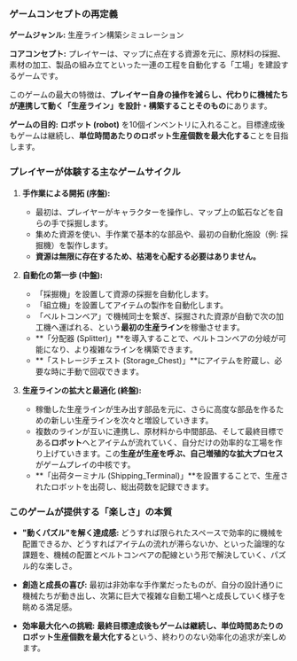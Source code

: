 ### **ゲームコンセプトの再定義**

**ゲームジャンル:**
生産ライン構築シミュレーション

**コアコンセプト:**
プレイヤーは、マップに点在する資源を元に、原材料の採掘、素材の加工、製品の組み立てといった一連の工程を自動化する「工場」を建設するゲームです。

このゲームの最大の特徴は、**プレイヤー自身の操作を減らし、代わりに機械たちが連携して動く「生産ライン」を設計・構築することそのもの**にあります。

**ゲームの目的:**
**ロボット (robot)** を10個インベントリに入れること。目標達成後もゲームは継続し、**単位時間あたりのロボット生産個数を最大化する**ことを目指します。

### **プレイヤーが体験する主なゲームサイクル**

1.  **手作業による開拓 (序盤):**
    *   最初は、プレイヤーがキャラクターを操作し、マップ上の鉱石などを自らの手で採掘します。
    *   集めた資源を使い、手作業で基本的な部品や、最初の自動化施設（例: 採掘機）を製作します。
    *   **資源は無限に存在するため、枯渇を心配する必要はありません。**

2.  **自動化の第一歩 (中盤):**
    *   「採掘機」を設置して資源の採掘を自動化します。
    *   「組立機」を設置してアイテムの製作を自動化します。
    *   「ベルトコンベア」で機械同士を繋ぎ、採掘された資源が自動で次の加工機へ運ばれる、という**最初の生産ライン**を稼働させます。
    *   **「分配器 (Splitter)」**を導入することで、ベルトコンベアの分岐が可能になり、より複雑なラインを構築できます。
    *   **「ストレージチェスト (Storage_Chest)」**にアイテムを貯蔵し、必要な時に手動で回収できます。

3.  **生産ラインの拡大と最適化 (終盤):**
    *   稼働した生産ラインが生み出す部品を元に、さらに高度な部品を作るための新しい生産ラインを次々と増設していきます。
    *   複数のラインが互いに連携し、原材料から中間部品、そして最終目標である**ロボット**へとアイテムが流れていく、自分だけの効率的な工場を作り上げていきます。この**生産が生産を呼ぶ、自己増殖的な拡大プロセス**がゲームプレイの中核です。
    *   **「出荷ターミナル (Shipping_Terminal)」**を設置することで、生産されたロボットを出荷し、総出荷数を記録できます。

### **このゲームが提供する「楽しさ」の本質**

*   **"動くパズル"を解く達成感:**
    どうすれば限られたスペースで効率的に機械を配置できるか、どうすればアイテムの流れが滞らないか、といった論理的な課題を、機械の配置とベルトコンベアの配線という形で解決していく、パズル的な楽しさ。

*   **創造と成長の喜び:**
    最初は非効率な手作業だったものが、自分の設計通りに機械たちが動き出し、次第に巨大で複雑な自動工場へと成長していく様子を眺める満足感。

*   **効率最大化への挑戦:**
    **最終目標達成後もゲームは継続し、単位時間あたりのロボット生産個数を最大化する**という、終わりのない効率化の追求が楽しめます。